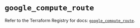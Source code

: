 # `google_compute_route`

Refer to the Terraform Registry for docs: [`google_compute_route`](https://registry.terraform.io/providers/hashicorp/google-beta/6.24.0/docs/resources/google_compute_route).
